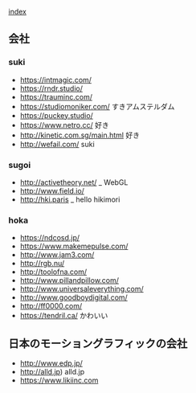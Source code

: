 [index](https://github.com/kitasenjudesign/bookmarks/blob/master/README.md)

## 会社

### suki
* https://intmagic.com/
* https://rndr.studio/
* https://trauminc.com/
* https://studiomoniker.com/ すきアムステルダム
* https://puckey.studio/
* https://www.netro.cc/ 好き
* http://kinetic.com.sg/main.html 好き
* http://wefail.com/ suki

### sugoi
* http://activetheory.net/ _ WebGL
* http://www.field.io/
* http://hki.paris _ hello hikimori

### hoka
* https://ndcosd.jp/
* https://www.makemepulse.com/
* http://www.jam3.com/
* http://rgb.nu/
* http://toolofna.com/ 
* http://www.pillandpillow.com/
* http://www.universaleverything.com/  
* http://www.goodboydigital.com/
* http://ff0000.com/
* https://tendril.ca/ かわいい

## 日本のモーショングラフィックの会社
* http://www.edp.jp/
* http://alld.jp) alld.jp
* https://www.likiinc.com

